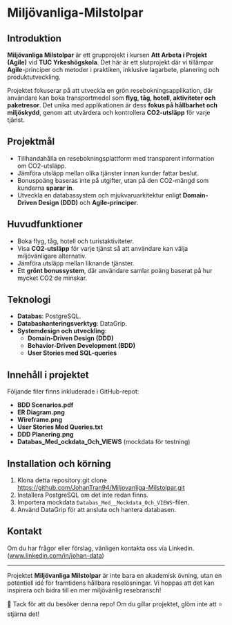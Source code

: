 # Miljövanliga-Milstolpar

## Introduktion
**Miljövanliga Milstolpar** är ett grupprojekt i kursen **Att Arbeta i Projekt (Agile)** vid **TUC Yrkeshögskola**. Det här är ett slutprojekt där vi tillämpar **Agile**-principer och metoder i praktiken, inklusive lagarbete, planering och produktutveckling.

Projektet fokuserar på att utveckla en grön resebokningsapplikation, där användare kan boka transportmedel som **flyg, tåg, hotell, aktiviteter och paketresor**. Det unika med applikationen är dess **fokus på hållbarhet och miljöskydd**, genom att utvärdera och kontrollera **CO2-utsläpp** för varje tjänst.

## Projektmål
- Tillhandahålla en resebokningsplattform med transparent information om CO2-utsläpp.
- Jämföra utsläpp mellan olika tjänster innan kunder fattar beslut.
- Bonuspoäng baseras inte på utgifter, utan på den CO2-mängd som kunderna **sparar in**.
- Utveckla en databassystem och mjukvaruarkitektur enligt **Domain-Driven Design (DDD)** och **Agile-principer**.

## Huvudfunktioner
- Boka flyg, tåg, hotell och turistaktiviteter.
- Visa **CO2-utsläpp** för varje tjänst så att användare kan välja miljövänligare alternativ.
- Jämföra utsläpp mellan liknande tjänster.
- Ett **grönt bonussystem**, där användare samlar poäng baserat på hur mycket CO2 de minskar.

## Teknologi
- **Databas**: PostgreSQL.
- **Databashanteringsverktyg**: DataGrip.
- **Systemdesign och utveckling**:
  - **Domain-Driven Design (DDD)**
  - **Behavior-Driven Development (BDD)**
  - **User Stories med SQL-queries**
    
## Innehåll i projektet
Följande filer finns inkluderade i GitHub-repot:
- **BDD Scenarios.pdf**
- **ER Diagram.png**
- **Wireframe.png**
- **User Stories Med Queries.txt**
- **DDD Planering.png**
- **Databas_Med_ockdata_Och_VIEWS** (mockdata för testning)

## Installation och körning
1. Klona detta repository:git clone https://github.com/JohanTran94/Miljovanliga-Milstolpar.git
2. Installera PostgreSQL om det inte redan finns.
3. Importera mockdata `Databas_Med__Mockdata_Och_VIEWS`-filen.
4. Använd DataGrip för att ansluta och hantera databasen.

## Kontakt
Om du har frågor eller förslag, vänligen kontakta oss via Linkedin. (www.linkedin.com/in/johan-data)

---
Projektet **Miljövanliga Milstolpar** är inte bara en akademisk övning, utan en potentiell idé för framtidens hållbara reselösningar. Vi hoppas att det kan inspirera och bidra till en mer miljövänlig resebransch!

🚀 Tack för att du besöker denna repo! Om du gillar projektet, glöm inte att ⭐ stjärna det!


